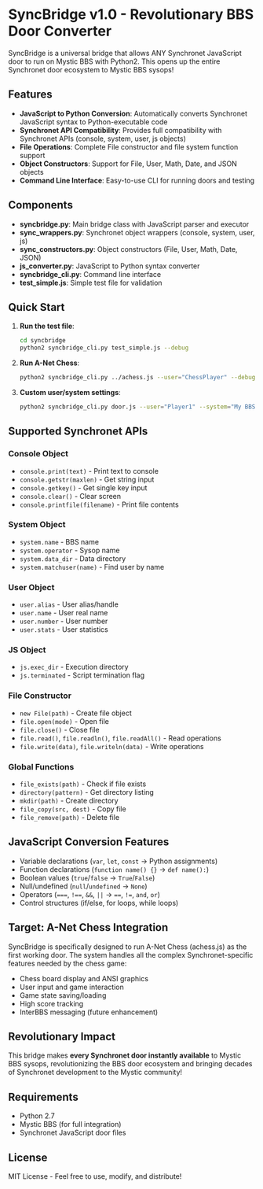 # SyncBridge v1.0 - Revolutionary BBS Door Converter

SyncBridge is a universal bridge that allows ANY Synchronet JavaScript door to run on Mystic BBS with Python2. This opens up the entire Synchronet door ecosystem to Mystic BBS sysops!

## Features

- **JavaScript to Python Conversion**: Automatically converts Synchronet JavaScript syntax to Python-executable code
- **Synchronet API Compatibility**: Provides full compatibility with Synchronet APIs (console, system, user, js objects)
- **File Operations**: Complete File constructor and file system function support
- **Object Constructors**: Support for File, User, Math, Date, and JSON objects
- **Command Line Interface**: Easy-to-use CLI for running doors and testing

## Components

- **syncbridge.py**: Main bridge class with JavaScript parser and executor
- **sync_wrappers.py**: Synchronet object wrappers (console, system, user, js)
- **sync_constructors.py**: Object constructors (File, User, Math, Date, JSON)
- **js_converter.py**: JavaScript to Python syntax converter
- **syncbridge_cli.py**: Command line interface
- **test_simple.js**: Simple test file for validation

## Quick Start

1. **Run the test file**:
   ```bash
   cd syncbridge
   python2 syncbridge_cli.py test_simple.js --debug
   ```

2. **Run A-Net Chess**:
   ```bash
   python2 syncbridge_cli.py ../achess.js --user="ChessPlayer" --debug
   ```

3. **Custom user/system settings**:
   ```bash
   python2 syncbridge_cli.py door.js --user="Player1" --system="My BBS" --operator="SysOp"
   ```

## Supported Synchronet APIs

### Console Object
- `console.print(text)` - Print text to console
- `console.getstr(maxlen)` - Get string input
- `console.getkey()` - Get single key input
- `console.clear()` - Clear screen
- `console.printfile(filename)` - Print file contents

### System Object
- `system.name` - BBS name
- `system.operator` - Sysop name
- `system.data_dir` - Data directory
- `system.matchuser(name)` - Find user by name

### User Object
- `user.alias` - User alias/handle
- `user.name` - User real name
- `user.number` - User number
- `user.stats` - User statistics

### JS Object
- `js.exec_dir` - Execution directory
- `js.terminated` - Script termination flag

### File Constructor
- `new File(path)` - Create file object
- `file.open(mode)` - Open file
- `file.close()` - Close file
- `file.read()`, `file.readln()`, `file.readAll()` - Read operations
- `file.write(data)`, `file.writeln(data)` - Write operations

### Global Functions
- `file_exists(path)` - Check if file exists
- `directory(pattern)` - Get directory listing
- `mkdir(path)` - Create directory
- `file_copy(src, dest)` - Copy file
- `file_remove(path)` - Delete file

## JavaScript Conversion Features

- Variable declarations (`var`, `let`, `const` → Python assignments)
- Function declarations (`function name() {}` → `def name():`)
- Boolean values (`true`/`false` → `True`/`False`)
- Null/undefined (`null`/`undefined` → `None`)
- Operators (`===`, `!==`, `&&`, `||` → `==`, `!=`, `and`, `or`)
- Control structures (if/else, for loops, while loops)

## Target: A-Net Chess Integration

SyncBridge is specifically designed to run A-Net Chess (achess.js) as the first working door. The system handles all the complex Synchronet-specific features needed by the chess game:

- Chess board display and ANSI graphics
- User input and game interaction
- Game state saving/loading
- High score tracking
- InterBBS messaging (future enhancement)

## Revolutionary Impact

This bridge makes **every Synchronet door instantly available** to Mystic BBS sysops, revolutionizing the BBS door ecosystem and bringing decades of Synchronet development to the Mystic community!

## Requirements

- Python 2.7
- Mystic BBS (for full integration)
- Synchronet JavaScript door files

## License

MIT License - Feel free to use, modify, and distribute!